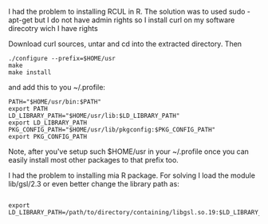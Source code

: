 I had the problem to installing RCUL in R. The solution was to used sudo -apt-get but I do not have admin rights so I install curl on my software direcotry wich I have rights

Download curl sources, untar and cd into the extracted directory. Then

```
./configure --prefix=$HOME/usr
make
make install
```
and add this to you ~/.profile:

```
PATH="$HOME/usr/bin:$PATH"
export PATH
LD_LIBRARY_PATH="$HOME/usr/lib:$LD_LIBRARY_PATH"
export LD_LIBRARY_PATH
PKG_CONFIG_PATH="$HOME/usr/lib/pkgconfig:$PKG_CONFIG_PATH"
export PKG_CONFIG_PATH
```

Note, after you've setup such $HOME/usr in your ~/.profile once you can easily install most other packages to that prefix too.

I had the problem to installing mia R package. For solving I load the module lib/gsl/2.3 or even better change the library path as:

```

export LD_LIBRARY_PATH=/path/to/directory/containing/libgsl.so.19:$LD_LIBRARY_PATH

```
